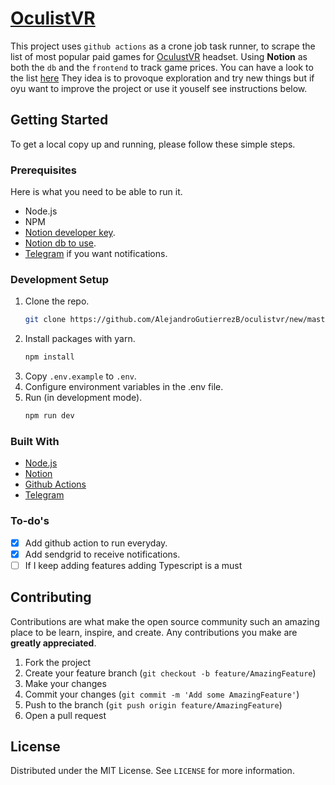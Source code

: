 # [OculistVR](https://www.notion.so/1ffc01f1b8b54c79ac3714bca536e63e)

This project uses `github actions` as a crone job task runner, to scrape the list of most popular paid games for [OculustVR](https://www.oculus.com/experiences/quest/section/274907549851488/#/?_k=d97dn6) headset. Using **Notion** as both the `db` and the `frontend` to track game prices.
You can have a look to the list [here](https://www.notion.so/1ffc01f1b8b54c79ac3714bca536e63e)
They idea is to provoque exploration and try new things but if oyu want to improve the project or use it youself see instructions below.

<!-- GETTING STARTED -->

## Getting Started

To get a local copy up and running, please follow these simple steps.

### Prerequisites

Here is what you need to be able to run it.

- Node.js
- NPM
- [Notion developer key](https://developers.notion.com/docs/getting-started).
- [Notion db to use](https://stackoverflow.com/questions/67728038/where-to-find-database-id-for-my-database-in-notion).
- [Telegram](https://core.telegram.org/bots/api) if you want notifications.

### Development Setup

1. Clone the repo.
   ```sh
   git clone https://github.com/AlejandroGutierrezB/oculistvr/new/master?readme=1
   ```
2. Install packages with yarn.
   ```sh
   npm install
   ```
3. Copy `.env.example` to `.env`.
4. Configure environment variables in the .env file.
5. Run (in development mode).
   ```sh
   npm run dev
   ```

<!-- STACK -->

### Built With

- [Node.js](https://nodejs.org/)
- [Notion](https://www.notion.so/)
- [Github Actions](https://github.com/features/actions)
- [Telegram](https://core.telegram.org/bots/api)

<!-- Roadmap -->

### To-do's

- [x] Add github action to run everyday.
- [x] Add sendgrid to receive notifications.
- [ ] If I keep adding features adding Typescript is a must

<!-- CONTRIBUTING -->

## Contributing

Contributions are what make the open source community such an amazing place to be learn, inspire, and create. Any contributions you make are **greatly appreciated**.

1. Fork the project
2. Create your feature branch (`git checkout -b feature/AmazingFeature`)
3. Make your changes
4. Commit your changes (`git commit -m 'Add some AmazingFeature'`)
5. Push to the branch (`git push origin feature/AmazingFeature`)
6. Open a pull request

<!-- LICENSE -->

## License

Distributed under the MIT License. See `LICENSE` for more information.

